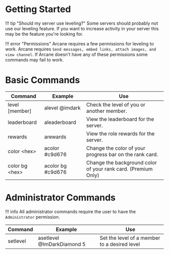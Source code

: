 # Getting Started

!!! tip "Should my server use leveling?"
    Some servers should probably not use our leveling feature. If you want to increase activity in your server this may be the feature you're looking for. 

!!! error "Permissions"
    Arcane requires a few permissions for leveling to work. Arcane requires `Send messages, embed links, attach images, and view channel`. If Arcane doesn't have any of these permissions some commands may fail to work.


# Basic Commands

| Command         | Example           | Use                                                           |
| --------------- | --------------    | ------------------------------------------------------------- |
| level [member]  | alevel @imdark    | Check the level of you or another member.                     |
| leaderboard     | aleaderboard      | View the leaderboard for the server.                          |
| rewards         | arewards          | View the role rewards for the server.                         |
| color <hex\>    | acolor #c9d676    | Change the color of your progress bar on the rank card.       |
| color bg <hex\> | acolor bg #c9d676 | Change the background color of your rank card. (Premium Only) |

# Administrator Commands

!!! info 
    All administrator commands require the user to have the `Administrator` permission.

| Command              | Example                          | Use                                                         |
| -------------------- | -------------------------        | ----------------------------------------------------------- |
| setlevel             | asetlevel @ImDarkDiamond 5       | Set the level of a member to a desired level                |